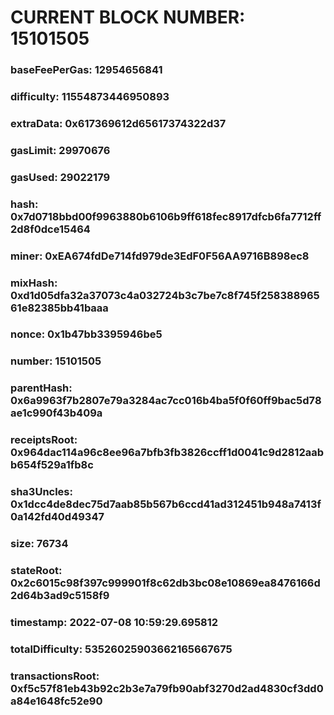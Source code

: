 # CURRENT BLOCK NUMBER: 15101505

### baseFeePerGas: 12954656841
### difficulty: 11554873446950893
### extraData: 0x617369612d65617374322d37
### gasLimit: 29970676
### gasUsed: 29022179
### hash: 0x7d0718bbd00f9963880b6106b9ff618fec8917dfcb6fa7712ff2d8f0dce15464
### miner: 0xEA674fdDe714fd979de3EdF0F56AA9716B898ec8
### mixHash: 0xd1d05dfa32a37073c4a032724b3c7be7c8f745f25838896561e82385bb41baaa
### nonce: 0x1b47bb3395946be5
### number: 15101505
### parentHash: 0x6a9963f7b2807e79a3284ac7cc016b4ba5f0f60ff9bac5d78ae1c990f43b409a
### receiptsRoot: 0x964dac114a96c8ee96a7bfb3fb3826ccff1d0041c9d2812aabb654f529a1fb8c
### sha3Uncles: 0x1dcc4de8dec75d7aab85b567b6ccd41ad312451b948a7413f0a142fd40d49347
### size: 76734
### stateRoot: 0x2c6015c98f397c999901f8c62db3bc08e10869ea8476166d2d64b3ad9c5158f9
### timestamp: 2022-07-08 10:59:29.695812
### totalDifficulty: 53526025903662165667675
### transactionsRoot: 0xf5c57f81eb43b92c2b3e7a79fb90abf3270d2ad4830cf3dd0a84e1648fc52e90
